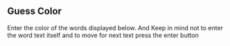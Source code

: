 ## Guess Color
Enter the color of the words displayed below. And Keep in mind not to enter the word text itself and to move for next text press the enter button
